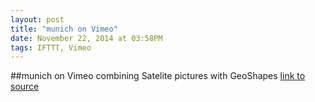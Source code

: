 ```yaml
---
layout: post
title: "munich on Vimeo"
date: November 22, 2014 at 03:58PM
tags: IFTTT, Vimeo
---
```

##munich on Vimeo
combining Satelite pictures with GeoShapes
[link to source](http://ift.tt/1HzfEZ3) 
